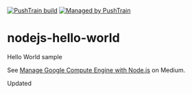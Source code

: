 [![PushTrain build](http://52.53.142.226:90/badge/sedevops/nodejs-hello-world/5.svg)](https://api.github.com/repos/sedevops/nodejs-hello-world) [![Managed by PushTrain](http://52.53.142.226:90/badge-text/managed_by-PushTrain-F17E43.svg)](https://swiftengine.io)

# nodejs-hello-world
Hello World sample

See [Manage Google Compute Engine with Node.js](https://medium.com/@fhinkel/manage-google-compute-engine-with-node-js-eef8e7a111b4) on Medium.

Updated
